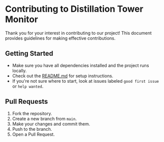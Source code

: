 # Contributing to Distillation Tower Monitor

Thank you for your interest in contributing to our project! This document provides guidelines for making effective contributions.

## Getting Started

- Make sure you have all dependencies installed and the project runs locally.
- Check out the [README.md](./README.md) for setup instructions.
- If you're not sure where to start, look at issues labeled `good first issue` or `help wanted`.

## Pull Requests
1. Fork the repository.
2. Create a new branch from `main`.
3. Make your changes and commit them.
4. Push to the branch.
5. Open a Pull Request.
